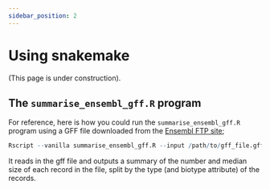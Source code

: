 ```yaml
---
sidebar_position: 2
---
```


# Using snakemake

(This page is under construction).

## The `summarise_ensembl_gff.R` program

For reference, here is how you could run the `summarise_ensembl_gff.R` program using a GFF file downloaded from the
[Ensembl FTP site](https://ftp.ensembl.org/pub/current_gff3/);

```r
Rscript --vanilla summarise_ensembl_gff.R --input /path/to/gff_file.gff --output summary.tsv
```

It reads in the gff file and outputs a summary of the number and median size of each record in the file, split by the
type (and biotype attribute) of the records.

